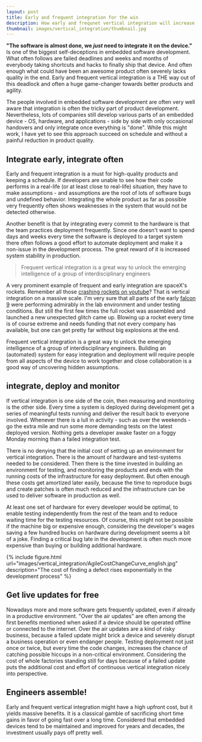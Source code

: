 ```yaml
---
layout: post
title: Early and frequent integration for the win
description: How early and frequnet vertical integration will increase the quality of embedded products and help projects running on schedule
thumbnail: images/vertical_integration/thumbnail.jpg
---
```


**"The software is almost done, we *just* need to integrate it on the device."** Is one of the biggest self-deceptions in embedded software development. What often follows are failed deadlines and weeks and months of everybody taking shortcuts and hacks to finally ship that device. And often enough what could have been an awesome product often severely lacks quality in the end. Early and frequent vertical integration is a THE way out of this deadlock and often a huge game-changer towards better products and agility.

The people involved in embedded software development are often very well aware that integration is often the tricky part of product development. Nevertheless, lots of companies still develop various parts of an embedded device - OS, hardware, and applications - side by side with only occasional handovers and only integrate once everything is "done". While this might work, I have yet to see this approach succeed on schedule and without a painful reduction in product quality. 

## Integrate early, integrate often

Early and frequent integration is a must for high-quality products and keeping a schedule. If developers are unable to see how their code performs in a real-life (or at least close to real-life) situation, they have to make assumptions - and assumptions are the root of lots of software bugs and undefined behavior. Integrating the whole product as far as possible very frequently often shows weaknesses in the system that would not be detected otherwise. 

Another benefit is that by integrating every commit to the hardware is that the team practices deployment frequently. Since one doesn't want to spend days and weeks every time the software is deployed to a target system there often follows a good effort to automate deployment and make it a non-issue in the development process. The great reward of it is increased system stability in production. 

> Frequent vertical integration is a great way to unlock the emerging intelligence of a group of interdisciplinary engineers

A very prominent example of frequent and early integration are spaceX's rockets. Remember all those [crashing rockets on youtube](https://www.youtube.com/watch?v=bvim4rsNHkQ)? That is vertical integration on a massive scale. I'm very sure that all parts of the early [falcon 9](https://www.spacex.com/vehicles/falcon-9/) were performing admirably in the lab environment and under testing conditions. But still the first few times the full rocket was assembled and launched a new unexpected glitch came up. Blowing up a rocket every time is of course extreme and needs funding that not every company has available, but one can get pretty far without big explosions at the end. 

Frequent vertical integration is a great way to unlock the emerging intelligence of a group of interdisciplinary engineers. Building an (automated) system for easy integration and deployment will require people from all aspects of the device to work together and close collaboration is a good way of uncovering hidden assumptions. 

## integrate, deploy and monitor

If vertical integration is one side of the coin, then measuring and monitoring is the other side. Every time a system is deployed during development get a series of meaningful tests running and deliver the result back to everyone involved. Whenever there is a lull in activity - such as over the weekends - go the extra mile and run some more demanding tests on the latest deployed version. Nothing gets a developer awake faster on a foggy Monday morning than a failed integration test.

There is no denying that the initial cost of setting up an environment for vertical integration. There is the amount of hardware and test-systems needed to be considered. Then there is the time invested in building an environment for testing, and monitoring the products and ends with the running costs of the infrastructure for easy deployment. But often enough these costs get amortized later easily, because the time to reproduce bugs and create patches is often much reduced and the infrastructure can be used to deliver software in production as well. 

At least one set of hardware for every developer would be optimal, to enable testing independently from the rest of the team and to reduce waiting time for the testing resources. Of course, this might not be possible if the machine big or expensive enough, considering the developer's wages saving a few hundred bucks on hardware during development seems a bit of a joke. Finding a critical bug late in the development is often much more expensive than buying or building additional hardware.

{% include figure.html url="images/vertical_integration/AgileCostChangeCurve_english.jpg" description="The cost of finding a defect rises exponentially in the development process" %}

## Get live updates for free

Nowadays more and more software gets frequently updated, even if already in a productive environment. "Over the air updates" are often among the first benefits mentioned when asked if a device should be operated offline or connected to the internet. Over the air updates are a kind of risky business, because a failed update might brick a device and severely disrupt a business operation or even endanger people. Testing deployment not just once or twice, but every time the code changes, increases the chance of catching possible hiccups in a non-critical environment. Considering the cost of whole factories standing still for days because of a failed update puts the additional cost and effort of continuous vertical integration nicely into perspective.

## Engineers assemble!

Early and frequent vertical integration might have a high upfront cost, but it yields massive benefits. It is a classical gamble of sacrificing short time gains in favor of going fast over a long time. Considered that embedded devices tend to be maintained and improved for years and decades, the investment usually pays off pretty well. 